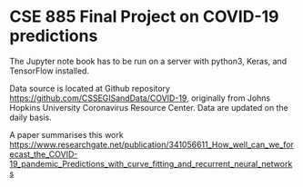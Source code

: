 # CSE 885 Final Project on COVID-19 predictions

The Jupyter note book has to be run on a server with python3, Keras, and TensorFlow installed.

Data source is located at Github repository https://github.com/CSSEGISandData/COVID-19, originally from Johns Hopkins University Coronavirus Resource Center. Data are updated on the daily basis.

A paper summarises this work https://www.researchgate.net/publication/341056611_How_well_can_we_forecast_the_COVID-19_pandemic_Predictions_with_curve_fitting_and_recurrent_neural_networks
